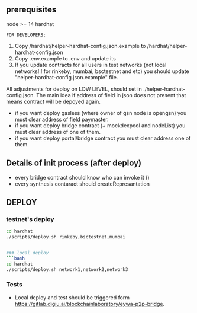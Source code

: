 ## prerequisites
node >= 14
hardhat

`FOR DEVELOPERS:`
1. Copy /hardhat/helper-hardhat-config.json.example to /hardhat/helper-hardhat-config.json
2. Copy .env.example to .env and update its
3. If you update contracts for all users in test networks (not local networks!!! for rinkeby, mumbai, bsctestnet and etc) you should update "helper-hardhat-config.json.example" file.

All adjustments for deploy on LOW LEVEL, should set in ./helper-hardhat-config.json. The main idea if address of field in json does not present that means contract will be depoyed again.
- if you want deploy gasless (where owner of gsn node is opengsn) you must clear address of field paymaster.
- if you want deploy bridge contract (+ mockdexpool and nodeList) you must clear address of one of them.
- if you want deploy portal/bridge contract you must clear address one of them.


## Details of init process (after deploy)

- every bridge contract should know who can invoke it ()
- every synthesis contaract should createRepresantation

## DEPLOY

### testnet's deploy
```bash
cd hardhat
./scripts/deploy.sh rinkeby,bsctestnet,mumbai


### local deploy
```bash
cd hardhat
./scripts/deploy.sh network1,network2,network3
```

### Tests

- Local deploy and test should be triggered form https://gitlab.digiu.ai/blockchainlaboratory/eywa-p2p-bridge.

